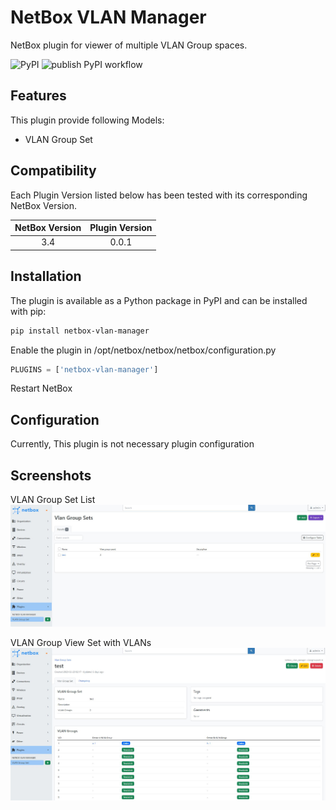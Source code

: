 # NetBox VLAN Manager

NetBox plugin for viewer of multiple VLAN Group spaces.

![PyPI](https://img.shields.io/pypi/v/netbox-vlan-manager)
![publish PyPI workflow](https://github.com/miyuk/netbox-vlan-manager/actions/workflows/pub-pypi.yml/badge.svg)

## Features

This plugin provide following Models:

- VLAN Group Set

## Compatibility

Each Plugin Version listed below has been tested with its corresponding NetBox Version.

| NetBox Version | Plugin Version |
| :------------: | :------------: |
|      3.4       |     0.0.1      |

## Installation

The plugin is available as a Python package in PyPI and can be installed with pip:

```bash
pip install netbox-vlan-manager
```

Enable the plugin in /opt/netbox/netbox/netbox/configuration.py

```python
PLUGINS = ['netbox-vlan-manager']
```

Restart NetBox

## Configuration

Currently, This plugin is not necessary plugin configuration

## Screenshots

VLAN Group Set List
![VLAN Group Set List](https://raw.githubusercontent.com/miyuk/netbox-vlan-manager/main/docs/img/vlan_group_set_list.png)

VLAN Group View Set with VLANs
![VLAN Group Set VLANs](https://raw.githubusercontent.com/miyuk/netbox-vlan-manager/main/docs/img/vlan_group_set_vlans.png)
